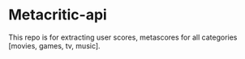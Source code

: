 # Metacritic-api
This repo is for extracting user scores, metascores for all categories [movies, games, tv, music].
